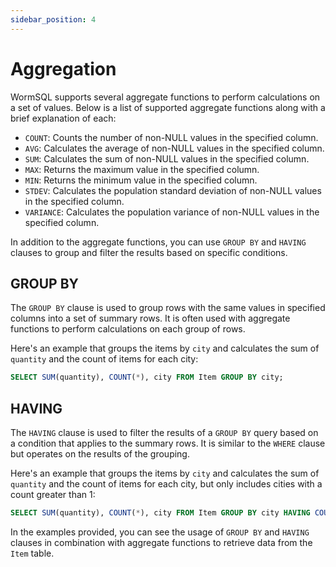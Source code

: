 ```yaml
---
sidebar_position: 4
---
```


# Aggregation

WormSQL supports several aggregate functions to perform calculations on a set of values. Below is a list of supported aggregate functions along with a brief explanation of each:

- `COUNT`: Counts the number of non-NULL values in the specified column.
- `AVG`: Calculates the average of non-NULL values in the specified column.
- `SUM`: Calculates the sum of non-NULL values in the specified column.
- `MAX`: Returns the maximum value in the specified column.
- `MIN`: Returns the minimum value in the specified column.
- `STDEV`: Calculates the population standard deviation of non-NULL values in the specified column.
- `VARIANCE`: Calculates the population variance of non-NULL values in the specified column.

In addition to the aggregate functions, you can use `GROUP BY` and `HAVING` clauses to group and filter the results based on specific conditions.

## GROUP BY

The `GROUP BY` clause is used to group rows with the same values in specified columns into a set of summary rows. It is often used with aggregate functions to perform calculations on each group of rows.

Here's an example that groups the items by `city` and calculates the sum of `quantity` and the count of items for each city:

```sql
SELECT SUM(quantity), COUNT(*), city FROM Item GROUP BY city;
```

## HAVING

The `HAVING` clause is used to filter the results of a `GROUP BY` query based on a condition that applies to the summary rows. It is similar to the `WHERE` clause but operates on the results of the grouping.

Here's an example that groups the items by `city` and calculates the sum of `quantity` and the count of items for each city, but only includes cities with a count greater than 1:

```sql
SELECT SUM(quantity), COUNT(*), city FROM Item GROUP BY city HAVING COUNT(*) > 1;
```

In the examples provided, you can see the usage of `GROUP BY` and `HAVING` clauses in combination with aggregate functions to retrieve data from the `Item` table.